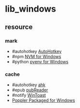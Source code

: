 # lib_windows

## resource

### mark

- #autohotkey [AutoHotkey](https://github.com/AutoHotkey/AutoHotkey)
- #npm [NVM for Windows](https://github.com/coreybutler/nvm-windows)
- #python [pyenv for Windows](https://github.com/pyenv-win/pyenv-win)

### cache

- #autohotkey [ahk](https://github.com/spyoungtech/ahk)
- #epub [pubReader](https://github.com/vers-one/EpubReader)
- #notify [WinToast](https://github.com/mohabouje/WinToast)
- [Poppler Packaged for Windows](https://github.com/oschwartz10612/poppler-windows)
